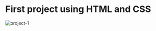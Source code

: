 <h1>First project using HTML and CSS</h1>

![project-1](https://github.com/user-attachments/assets/6bc93a8c-da31-4c21-9c8a-43ef62530d9f)
